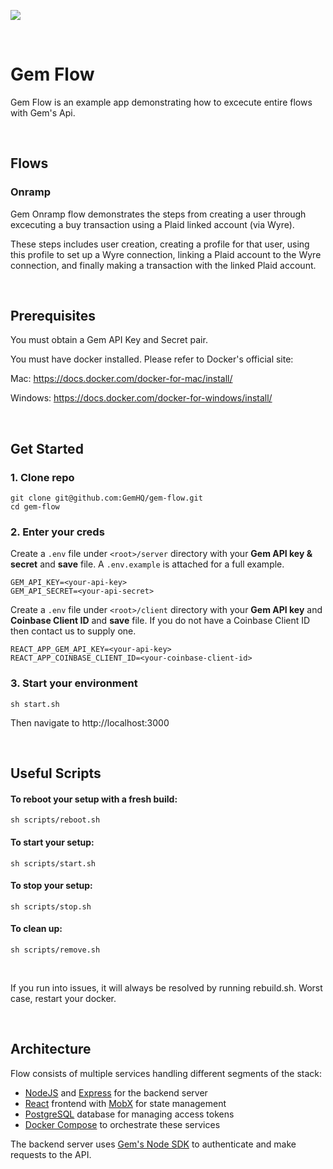 ![](flow-demo-1.gif)

<br/>

# Gem Flow

Gem Flow is an example app demonstrating how to excecute entire flows with Gem's Api.

<br/>

## Flows

### Onramp

Gem Onramp flow demonstrates the steps from creating a user through excecuting a buy transaction using a Plaid linked account (via Wyre). 

These steps includes user creation, creating a profile for that user, using this profile to set up a Wyre connection, linking a Plaid account to the Wyre connection, and finally making a transaction with the linked Plaid account. 

<br/>

## Prerequisites

You must obtain a Gem API Key and Secret pair.

You must have docker installed. Please refer to Docker's official site:

Mac: https://docs.docker.com/docker-for-mac/install/

Windows: https://docs.docker.com/docker-for-windows/install/

<br/>

## **Get Started**
### 1. **Clone repo**
```
git clone git@github.com:GemHQ/gem-flow.git
cd gem-flow
```

### 2. **Enter your creds**

Create a `.env` file under `<root>/server` directory with your **Gem API key & secret** and **save** file. A `.env.example` is attached for a full example.

```
GEM_API_KEY=<your-api-key>
GEM_API_SECRET=<your-api-secret>
```

Create a `.env` file under `<root>/client` directory with your **Gem API key** and **Coinbase Client ID** and **save** file. If you do not have a Coinbase Client ID then contact us to supply one.

```
REACT_APP_GEM_API_KEY=<your-api-key>
REACT_APP_COINBASE_CLIENT_ID=<your-coinbase-client-id>
```

### 3. **Start your environment**
```
sh start.sh
```
Then navigate to http://localhost:3000

<br/>

## **Useful Scripts**

#### **To reboot your setup with a fresh build:**
```
sh scripts/reboot.sh
```
#### **To start your setup:**
```
sh scripts/start.sh
```
#### **To stop your setup:**
```
sh scripts/stop.sh
```
#### **To clean up:**
```
sh scripts/remove.sh
```

<br/>

If you run into issues, it will always be resolved by running rebuild.sh.
Worst case, restart your docker.

<br/>

## Architecture

Flow consists of multiple services handling different segments of the stack:

- [NodeJS](https://nodejs.org/en/) and [Express](https://expressjs.com/) for the backend server
- [React](https://reactjs.org/) frontend with [MobX](https://mobx.js.org/README.html) for state management
- [PostgreSQL](https://www.postgresql.org/) database for managing access tokens
- [Docker Compose](https://docs.docker.com/compose/) to orchestrate these services

The backend server uses [Gem's Node SDK](https://github.com/GemHQ/gem-node) to authenticate and make requests to the API.

